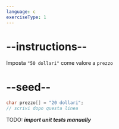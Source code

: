```yaml
---
language: c
exerciseType: 1
---
```


# --instructions--

Imposta `"50 dollari"` come valore a `prezzo`

# --seed--

```c
char prezzo[] = "20 dollari";
// scrivi dopo questa linea
```

TODO: ___import unit tests manually___
